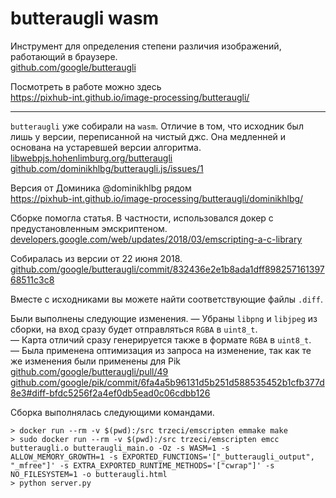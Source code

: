 # butteraugli wasm

Инструмент для определения степени различия изображений, работающий в браузере.  
[github.com/google/butteraugli](https://github.com/google/butteraugli)

Посмотреть в работе можно здесь  
https://pixhub-int.github.io/image-processing/butteraugli/

---

`butteraugli` уже собирали на `wasm`.
Отличие в том, что исходник был лишь у версии, переписанной на чистый джс. Она медленней и основана на устаревшей версии алгоритма.  
[libwebpjs.hohenlimburg.org/butteraugli](http://libwebpjs.hohenlimburg.org/butteraugli/)  
[github.com/dominikhlbg/butteraugli.js/issues/1](https://github.com/dominikhlbg/butteraugli.js/issues/1)

Версия от Доминика @dominikhlbg рядом  
https://pixhub-int.github.io/image-processing/butteraugli/dominikhlbg/

Сборке помогла статья.
В частности, использовался докер с предустановленным эмскриптеном.  
[developers.google.com/web/updates/2018/03/emscripting-a-c-library](https://developers.google.com/web/updates/2018/03/emscripting-a-c-library)

Собиралась из версии от 22 июня 2018.  
[github.com/google/butteraugli/commit/832436e2e1b8ada1dff89825716139768511c3c8](https://github.com/google/butteraugli/commit/832436e2e1b8ada1dff89825716139768511c3c8)

Вместе с исходниками вы можете найти соответствующие файлы `.diff`.

Были выполнены следующие изменения.
— Убраны `libpng` и `libjpeg` из сборки, на вход сразу будет отправляться `RGBA` в `uint8_t`.  
— Карта отличий сразу генерируется также в формате `RGBA` в `uint8_t`.  
— Была применена оптимизация из запроса на изменение, так как те же изменения были применены для Pik  
[github.com/google/butteraugli/pull/49](https://github.com/google/butteraugli/pull/49)  
[github.com/google/pik/commit/6fa4a5b96131d5b251d588535452b1cfb377d8e3#diff-bfdc5256f2a4ef0db5ead0c06cdbb126](https://github.com/google/pik/commit/6fa4a5b96131d5b251d588535452b1cfb377d8e3#diff-bfdc5256f2a4ef0db5ead0c06cdbb126)

Сборка выполнялась следующими командами.

```
> docker run --rm -v $(pwd):/src trzeci/emscripten emmake make
> sudo docker run --rm -v $(pwd):/src trzeci/emscripten emcc butteraugli.o butteraugli_main.o -Oz -s WASM=1 -s ALLOW_MEMORY_GROWTH=1 -s EXPORTED_FUNCTIONS='["_butteraugli_output", "_mfree"]' -s EXTRA_EXPORTED_RUNTIME_METHODS='["cwrap"]' -s NO_FILESYSTEM=1 -o butteraugli.html
> python server.py
```
